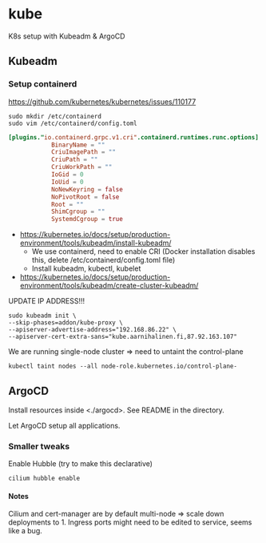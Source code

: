 # kube

K8s setup with Kubeadm & ArgoCD

## Kubeadm

### Setup containerd

<https://github.com/kubernetes/kubernetes/issues/110177>

```shell
sudo mkdir /etc/containerd
sudo vim /etc/containerd/config.toml
```

```toml
[plugins."io.containerd.grpc.v1.cri".containerd.runtimes.runc.options]
            BinaryName = ""
            CriuImagePath = ""
            CriuPath = ""
            CriuWorkPath = ""
            IoGid = 0
            IoUid = 0
            NoNewKeyring = false
            NoPivotRoot = false
            Root = ""
            ShimCgroup = ""
            SystemdCgroup = true
```

- <https://kubernetes.io/docs/setup/production-environment/tools/kubeadm/install-kubeadm/>
  - We use containerd, need to enable CRI (Docker installation disables this, delete /etc/containerd/config.toml file)
  - Install kubeadm, kubectl, kubelet
- <https://kubernetes.io/docs/setup/production-environment/tools/kubeadm/create-cluster-kubeadm/>

UPDATE IP ADDRESS!!!

```shell
sudo kubeadm init \
--skip-phases=addon/kube-proxy \
--apiserver-advertise-address="192.168.86.22" \
--apiserver-cert-extra-sans="kube.aarnihalinen.fi,87.92.163.107"
```

We are running single-node cluster => need to untaint the control-plane

```shell
kubectl taint nodes --all node-role.kubernetes.io/control-plane-
```

## ArgoCD

Install resources inside <./argocd>. See README in the directory.

Let ArgoCD setup all applications.

### Smaller tweaks

Enable Hubble (try to make this declarative)

```shell
cilium hubble enable
```

#### Notes

Cilium and cert-manager are by default multi-node => scale down deployments to 1.
Ingress ports might need to be edited to service, seems like a bug.
